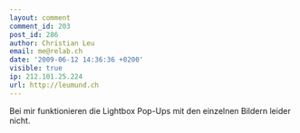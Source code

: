 ```yaml
---
layout: comment
comment_id: 203
post_id: 286
author: Christian Leu
email: me@relab.ch
date: '2009-06-12 14:36:36 +0200'
visible: true
ip: 212.101.25.224
url: http://leumund.ch
---
```

Bei mir funktionieren die Lightbox Pop-Ups mit den einzelnen Bildern leider nicht. 
